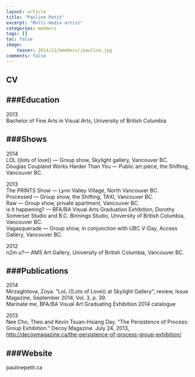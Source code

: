 ```yaml
---
layout: article
title: "Pauline Petit"
excerpt: "Multi-media artist"
categories: members
tags: []
toc: false
image: 
	teaser: 2014/11/members//pauline.jpg
comments: false
---
```


## CV

###Education
---
2013  
Bachelor of Fine Arts in Visual Arts, University of British Columbia  

###Shows
---
2014  
LOL ((lots of love)) — Group show, Skylight gallery, Vancouver BC.  
Douglas Coupland Works Harder Than You — Public art piece, the Shifting, Vancouver BC.  

2013  
The PRINTS Show — Lynn Valley Village, North Vancouver BC.  
Processed — Group show, the Shifting, TAXI, Vancouver BC.  
Raw — Group show, private apartment, Vancouver BC.  
is it happening? — BFA/BA Visual Arts Graduation Exhibition, Dorothy Somerset Studio and B.C. Binnings Studio, University of British Columbia, Vancouver BC.  
Vagasquerade — Group show, in conjunction with UBC V-Day, Access Gallery, Vancouver BC.  

2012  
n2m u?— AMS Art Gallery, University of British Columbia, Vancouver BC.  

###Publications
---
2014  
Mirzaghitova, Zoya. "LoL ((Lots of Love)) at Skylight Gallery", review, Issue Magazine, September 2014, Vol. 3, p. 39.  
Marinate me, BFA/BA Visual Art Graduating Exhibition 2014 catalogue  

2013  
Nee Cho, Theo and Kevin Tsuan-Hsiang Day. "The Persistence of Process: Group Exhibition." Decoy Magazine. July 24, 2013, http://decoymagazine.ca/the-persistence-of-process-group-exhibition/  

###Website
---
paulinepetit.ca  